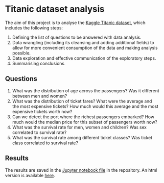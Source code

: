 # Titanic dataset analysis 

The aim of this project is to analyse the [Kaggle Titanic dataset](https://www.kaggle.com/c/titanic/data), which includes the following steps: 

1. Defining the list of questions to be answered with data analysis.
2. Data wrangling (including its cleansing and adding additional fields) to allow for more convenient consumption of the data and making analysis possible.
3. Data exploration and effective communication of the exploratory steps.
4. Summarising conclusions.

## Questions
1. What was the distribution of age across the passengers? Was it different between men and women?
2. What was the distribution of ticket fares? What were the average and the most expensive tickets? How much would this average and the most expensive tickets worth now?
3. Can we detect the port where the richest passengers embarked? How much would the median price for this subset of passengers worth now?
4. What was the survival rate for men, women and children? Was sex correlated to survival rate?
5. What was the survival rate among different ticket classes? Was ticket class correlated to survival rate?

## Results
The results are saved in the [Jupyter notebook file](Titanic_Dataset.ipynb) in the repository. An html version is available [here](Titanic_Dataset.html). 
